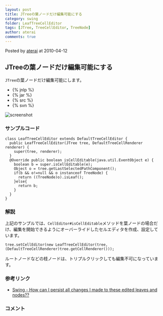 ```yaml
---
layout: post
title: JTreeの葉ノードだけ編集可能にする
category: swing
folder: LeafTreeCellEditor
tags: [JTree, TreeCellEditor, TreeNode]
author: aterai
comments: true
---
```


Posted by [aterai](http://terai.xrea.jp/aterai.html) at 2010-04-12

## JTreeの葉ノードだけ編集可能にする
`JTree`の葉ノードだけ編集可能にします。

- {% jnlp %}
- {% jar %}
- {% src %}
- {% svn %}

<!-- dummy comment line for breaking list -->

![screenshot](https://lh5.googleusercontent.com/_9Z4BYR88imo/TQTPB-TVk9I/AAAAAAAAAdU/Aq5YDSMvqaY/s800/LeafTreeCellEditor.png)

### サンプルコード
<pre class="prettyprint"><code>class LeafTreeCellEditor extends DefaultTreeCellEditor {
  public LeafTreeCellEditor(JTree tree, DefaultTreeCellRenderer renderer) {
    super(tree, renderer);
  }
  @Override public boolean isCellEditable(java.util.EventObject e) {
    boolean b = super.isCellEditable(e);
    Object o = tree.getLastSelectedPathComponent();
    if(b &amp;&amp; o!=null &amp;&amp; o instanceof TreeNode) {
      return ((TreeNode)o).isLeaf();
    }else{
      return b;
    }
  }
}
</code></pre>

### 解説
上記のサンプルでは、`CellEditor#isCellEditable`メソッドを葉ノードの場合だけ、編集を開始できるようにオーバーライドしたセルエディタを作成、設定しています。

<pre class="prettyprint"><code>tree.setCellEditor(new LeafTreeCellEditor(tree, (DefaultTreeCellRenderer)tree.getCellRenderer()));
</code></pre>

ルートノードなどの枝ノードは、トリプルクリックしても編集不可になっています。

### 参考リンク
- [Swing - How can I persist all changes I made to these edited leaves and nodes??](https://forums.oracle.com/thread/1371600)

<!-- dummy comment line for breaking list -->

### コメント
